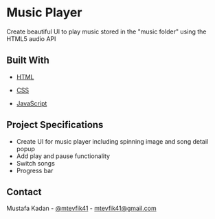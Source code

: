 <!-- ABOUT THE PROJECT -->

# Music Player

Create beautiful UI to play music stored in the "music folder" using the HTML5 audio API

## Built With

- [HTML](https://en.wikipedia.org/wiki/HTML)

- [CSS](https://en.wikipedia.org/wiki/CSS)

- [JavaScript](https://www.javascript.com/)

## Project Specifications

- Create UI for music player including spinning image and song detail popup
- Add play and pause functionality
- Switch songs
- Progress bar

## Contact

Mustafa Kadan - [@mtevfik41](https://twitter.com/mtevfik41) - mtevfik41@gmail.com
